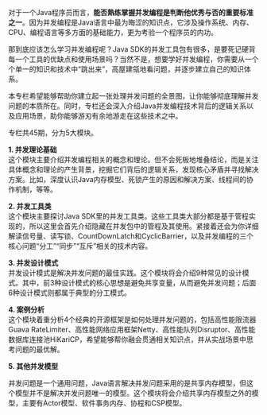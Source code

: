 对于一个Java程序员而言，**能否熟练掌握并发编程是判断他优秀与否的重要标准之一**。因为并发编程是Java语言中最为晦涩的知识点，它涉及操作系统、内存、CPU、编程语言等多方面的基础能力，更为考验一个程序员的内功。

那到底应该怎么学习并发编程呢？Java SDK的并发工具包有很多，是要死记硬背每一个工具的优缺点和使用场景吗？当然不是，想要学好并发编程，你需要从一个个单一的知识和技术中“跳出来”，高屋建瓴地看问题，并逐步建立自己的知识体系。

本专栏希望能够帮助你建立起一张处理并发问题的全景图，让你能够彻底理解并发问题的本质所在。同时，专栏还会深入介绍Java并发编程技术背后的逻辑关系以及应用场景，助你能够游刃有余地游走在这些技术之中。

专栏共45期，分为5大模块。

**1. 并发理论基础**  
这个模块主要介绍并发编程相关的概念和理论。但不会死板地堆叠结论，而是关注具体概念和理论的产生背景，挖掘它们背后的逻辑关系，发现核心矛盾并寻找解决方案。比如，深度认识Java内存模型、死锁产生的原因和解决方案、线程间的协作机制，等等。

**2. 并发工具类**  
这个模块主要探讨Java SDK里的并发工具类。这些工具类大部分都是基于管程实现的，所以这里会首先介绍隐藏在并发包中的管程及其使用。紧接着还会为你详细解读信号量、读写锁、CountDownLatch和CyclicBarrier，以及并发编程的三个核心问题“分工”“同步”“互斥”相关的技术内容。

**3. 并发设计模式**  
并发设计模式是解决并发问题的最佳实践。这个模块将会介绍9种常见的设计模式。其中，前3种设计模式的核心思想是避免共享变量，从而避免并发问题；后面6种设计模式则都属于典型的分工模式。

**4. 案例分析**  
这个模块着重分析4个经典的开源框架是如何处理并发问题的，包括高性能限流器Guava RateLimiter、高性能网络应用框架Netty、高性能队列Disruptor、高性能数据库连接池HiKariCP，希望能够帮你融会贯通相关知识点，并从实战场景中思考问题的最优解。

**5. 其他并发模型**

并发问题是一个通用问题，Java语言解决并发问题采用的是共享内存模型，但这个模型并不是解决并发问题唯一的模型。这个模块将会介绍共享内存模型之外的模型，主要有Actor模型、软件事务内存、协程和CSP模型。